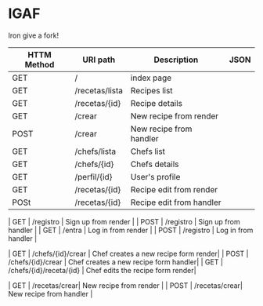 # IGAF
Iron give a fork!


                      

| HTTM Method   |  URI path     |  Description  |  JSON        |
| ------------- | ------------- | ------------- | ------------- |
| GET | / | index page |
| GET | /recetas/lista | Recipes list |
| GET | /recetas/{id}| Recipe details |
| GET | /crear| New recipe from render |
| POST | /crear| New recipe from handler |
| GET | /chefs/lista | Chefs list |
| GET | /chefs/{id} | Chefs details |
| GET | /perfil/{id} | User's profile |
| GET | /recetas/{id} | Recipe edit from render |
| POSt | /recetas/{id} | Recipe edit from handler |

| GET | /registro | Sign up from render |
| POST | /registro | Sign up from handler |
| GET | /entra | Log in from render |
| POST | /registro | Log in from handler |



| GET | /chefs/{id}/crear | Chef creates a new recipe form render|
| POST | /chefs/{id}/crear | Chef creates a new recipe form handler|
| GET | /chefs/{id}/receta/{id} | Chef edits the recipe form render|



| GET | /recetas/crear| New recipe from render |
| POST | /recetas/crear| New recipe from handler |
